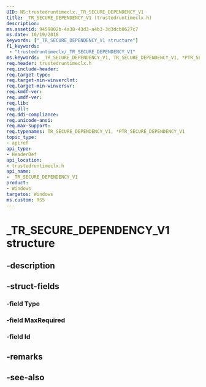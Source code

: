 ```yaml
---
UID: NS:trustedruntimeclx._TR_SECURE_DEPENDENCY_V1
title: _TR_SECURE_DEPENDENCY_V1 (trustedruntimeclx.h)
description: 
ms.assetid: 9459802b-4a38-43d3-a4b3-3d3dcb0627c7
ms.date: 10/19/2018
keywords: ["_TR_SECURE_DEPENDENCY_V1 structure"]
f1_keywords:
 - "trustedruntimeclx/_TR_SECURE_DEPENDENCY_V1"
ms.keywords: _TR_SECURE_DEPENDENCY_V1, TR_SECURE_DEPENDENCY_V1, *PTR_SECURE_DEPENDENCY_V1, *PTR_SECURE_DEPENDENCY, TR_SECURE_DEPENDENCY
req.header: trustedruntimeclx.h
req.include-header:
req.target-type:
req.target-min-winverclnt:
req.target-min-winversvr:
req.kmdf-ver:
req.umdf-ver:
req.lib:
req.dll:
req.ddi-compliance:
req.unicode-ansi:
req.max-support:
req.typenames: TR_SECURE_DEPENDENCY_V1, *PTR_SECURE_DEPENDENCY_V1
topic_type: 
- apiref
api_type: 
- HeaderDef
api_location: 
- trustedruntimeclx.h
api_name: 
- _TR_SECURE_DEPENDENCY_V1
product:
- Windows
targetos: Windows
ms.custom: RS5
---
```


# _TR_SECURE_DEPENDENCY_V1 structure

## -description


## -struct-fields

### -field Type
 
### -field MaxRequired
 
### -field Id
 

## -remarks

## -see-also
